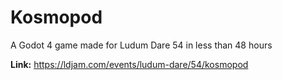 # Kosmopod

A Godot 4 game made for Ludum Dare 54 in less than 48 hours

**Link:** https://ldjam.com/events/ludum-dare/54/kosmopod

